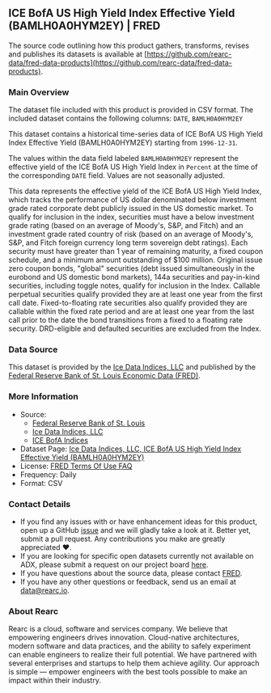 ##  ICE BofA US High Yield Index Effective Yield (BAMLH0A0HYM2EY) | FRED

The source code outlining how this product gathers, transforms, revises and publishes its datasets is available at [https://github.com/rearc-data/fred-data-products](https://github.com/rearc-data/fred-data-products).

### Main Overview
The dataset file included with this product is provided in CSV format. The included dataset contains the following columns: 
`DATE`, `BAMLH0A0HYM2EY`

This dataset contains a historical time-series data of ICE BofA US High Yield Index Effective Yield (BAMLH0A0HYM2EY) starting from `1996-12-31`. 
 
The values within the data field labeled `BAMLH0A0HYM2EY` represent the effective yield of the ICE BofA US High Yield Index in `Percent` at the time of the corresponding `DATE` field. Values are not seasonally adjusted.

This data represents the effective yield of the ICE BofA US High Yield Index, which tracks the performance of US dollar denominated below investment grade rated corporate debt publicly issued in the US domestic market. To qualify for inclusion in the index, securities must have a below investment grade rating (based on an average of Moody's, S&P, and Fitch) and an investment grade rated country of risk (based on an average of Moody's, S&P, and Fitch foreign currency long term sovereign debt ratings). Each security must have greater than 1 year of remaining maturity, a fixed coupon schedule, and a minimum amount outstanding of $100 million. Original issue zero coupon bonds, "global" securities (debt issued simultaneously in the eurobond and US domestic bond markets), 144a securities and pay-in-kind securities, including toggle notes, qualify for inclusion in the Index. Callable perpetual securities qualify provided they are at least one year from the first call date. Fixed-to-floating rate securities also qualify provided they are callable within the fixed rate period and are at least one year from the last call prior to the date the bond transitions from a fixed to a floating rate security. DRD-eligible and defaulted securities are excluded from the Index.

### Data Source
This dataset is provided by the [Ice Data Indices, LLC](https://www.theice.com/market-data/indices) and published by the [Federal Reserve Bank of St. Louis Economic Data (FRED)](https://fred.stlouisfed.org/). 

### More Information
- Source: 
  - [Federal Reserve Bank of St. Louis](https://www.stlouisfed.org)
  - [Ice Data Indices, LLC](https://www.theice.com/market-data/indices)
  - [ICE BofA Indices](https://www.theice.com/market-data/indices)
- Dataset Page: [Ice Data Indices, LLC, ICE BofA US High Yield Index Effective Yield (BAMLH0A0HYM2EY)](https://fred.stlouisfed.org/series/BAMLH0A0HYM2EY)
- License: [FRED Terms Of Use FAQ](https://fred.stlouisfed.org/legal/)
- Frequency: Daily
- Format: CSV

### Contact Details
- If you find any issues with or have enhancement ideas for this product, open up a GitHub [issue](https://github.com/rearc-data/fred-data-products/issues) and we will gladly take a look at it. Better yet, submit a pull request. Any contributions you make are greatly appreciated :heart:.
- If you are looking for specific open datasets currently not available on ADX, please submit a request on our project board [here](https://github.com/orgs/rearc-data/projects/1).
- If you have questions about the source data, please contact [FRED](https://fred.stlouisfed.org/contactus/).
- If you have any other questions or feedback, send us an email at data@rearc.io.

### About Rearc
Rearc is a cloud, software and services company. We believe that empowering engineers drives innovation. Cloud-native architectures, modern software and data practices, and the ability to safely experiment can enable engineers to realize their full potential. We have partnered with several enterprises and startups to help them achieve agility. Our approach is simple — empower engineers with the best tools possible to make an impact within their industry.
